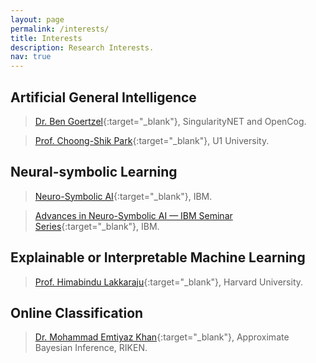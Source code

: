 ```yaml
---
layout: page
permalink: /interests/
title: Interests
description: Research Interests.
nav: true
---
```


## Artificial General Intelligence
  > [Dr. Ben Goertzel](http://goertzel.org){:target="_blank"}, SingularityNET and OpenCog.

  > [Prof. Choong-Shik Park](https://www.researchgate.net/profile/Choong-Shik-Park){:target="_blank"}, U1 University.

## Neural-symbolic Learning
  > [Neuro-Symbolic AI](https://researcher.watson.ibm.com/researcher/view_group.php?id=10518){:target="_blank"}, IBM.

  > [Advances in Neuro-Symbolic AI — IBM Seminar Series](https://researcher.watson.ibm.com/researcher/view_group.php?id=10510){:target="_blank"}, IBM.

## Explainable or Interpretable Machine Learning
  > [Prof. Himabindu Lakkaraju](https://himalakkaraju.github.io){:target="_blank"}, Harvard University.

## Online Classification
  > [Dr. Mohammad Emtiyaz Khan](https://emtiyaz.github.io/){:target="_blank"}, Approximate Bayesian Inference, RIKEN.

